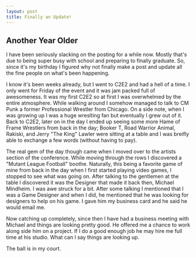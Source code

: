 ```yaml
---
layout: post
title: Finally an Update!
---
```


## Another Year Older
I have been seriously slacking on the posting for a while now. Mostly that's due to being super busy
with school and preparing to finally graduate. So, since it's my birthday I figured why not finally
make a post and update all the fine people on what's been happening.

I know it's been weeks already, but I went to C2E2 and had a hell of a time. I only went for Friday 
of the event and it was jam packed full of awesomeness. It was my first C2E2 so at first I was overwhelmed
by the entire atmosphere. While walking around I somehow managed to talk to CM Punk a former Professional
Wrestler from Chicago.  On a side note, when I was growing up I was a huge wreslting fan but eventually
I grew out of it. Back to C2E2, later on in the day I ended up seeing some more Hame of Frame Wrestlers from
back in the day; Booker T, Road Warrior Animal, Rakiski, and Jerry "The King" Lawler were sitting at a table
and I was breifly able to exchange a few words (without having to pay). 

The real gem of the day though came when I moved over to the artists section of the conference. While moving
through the rows I discovered a "Mutant League Football" boothe. Naturally, this being a favorite game of mine
from back in the day when I first started playing video games, I stopped to see what was going on. After talking
to the gentlemen at the table I discovered it was the Designer that made it back then, Michael Mindheim. I was
awe struck for a bit. After some talking I mentioned that I was a Game Designer and when I did, he mentioned that
he was looking for designers to help on his game. I gave him my business card and he said he would email me.

Now catching up completely, since then I have had a business meeting with Michael and things are looking pretty good.
He offered me a chance to work along side him on a project. If I do a good enough job he may hire me full time at his
studio. What can I say things are looking up.

The ball is in my court.

